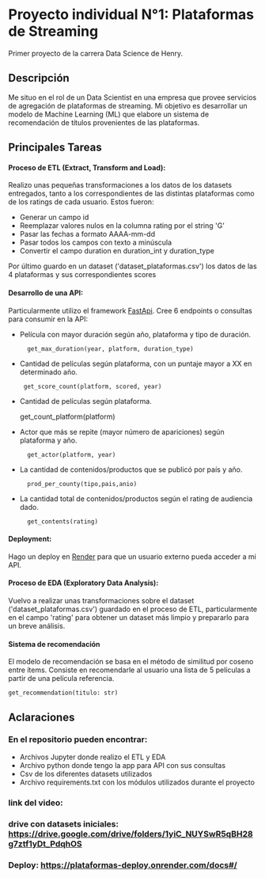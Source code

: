
# Proyecto individual N°1: Plataformas de Streaming

Primer proyecto de la carrera Data Science de Henry.

## Descripción

Me situo en el rol de un Data Scientist en una empresa que provee servicios de agregación de plataformas de streaming. Mi objetivo es desarrollar un modelo de Machine Learning (ML) que elabore un sistema de recomendación de títulos provenientes de las plataformas.
## Principales Tareas

#### Proceso de ETL (Extract, Transform and Load):
Realizo unas pequeñas transformaciones a los datos de los datasets entregados, tanto a los correspondientes de las distintas plataformas como de los ratings de cada usuario. 
Estos fueron:
- Generar un campo id
- Reemplazar valores nulos en la columna rating por el string 'G'
- Pasar las fechas a formato AAAA-mm-dd
- Pasar todos los campos con texto a minúscula
- Convertir el campo duration en duration_int y duration_type

Por último guardo en un dataset ('dataset_plataformas.csv') los datos de las 4 plataformas y sus correspondientes scores

#### Desarrollo de una API:
Particularmente utilizo el framework [FastApi](https://fastapi.tiangolo.com/). Cree 6 endpoints o consultas para consumir en la API:
- Película con mayor duración según año, plataforma y tipo de duración.

        get_max_duration(year, platform, duration_type)
- Cantidad de películas según plataforma, con un puntaje mayor a XX en determinado año.

       get_score_count(platform, scored, year)
- Cantidad de películas según plataforma.

     get_count_platform(platform)
- Actor que más se repite (mayor número de apariciones) según plataforma y año.

        get_actor(platform, year)
- La cantidad de contenidos/productos que se publicó por país y año.

        prod_per_county(tipo,pais,anio)
- La cantidad total de contenidos/productos según el rating de audiencia dado.

        get_contents(rating)
   
#### Deployment:
Hago un deploy en [Render](https://render.com/) para que un usuario externo pueda acceder a mi API.

#### Proceso de EDA (Exploratory Data Analysis):
Vuelvo a realizar unas transformaciones sobre el dataset ('dataset_plataformas.csv') guardado en el proceso de ETL, particularmente en el campo 'rating' para obtener un dataset más limpio y prepararlo para un breve análisis.

#### Sistema de recomendación
El modelo de recomendación se basa en el método de similitud por coseno entre ítems. Consiste en recomendarle al usuario una lista de 5 películas a partir de una película referencia. 

    get_recommendation(titulo: str)




## Aclaraciones

### En el repositorio pueden encontrar:  
- Archivos Jupyter donde realizo el ETL y EDA
- Archivo python donde tengo la app para API con sus consultas  
- Csv de los diferentes datasets utilizados
- Archivo requirements.txt con los módulos utilizados durante el proyecto 

### link del video: 

### drive con datasets iniciales: https://drive.google.com/drive/folders/1yiC_NUYSwR5qBH28g7ztf1yDt_PdqhOS

### Deploy: https://plataformas-deploy.onrender.com/docs#/